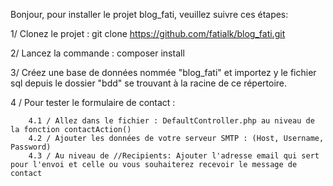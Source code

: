 Bonjour,  pour installer le projet blog_fati, veuillez suivre ces étapes:

1/ Clonez le projet : git clone https://github.com/fatialk/blog_fati.git

2/ Lancez la commande : composer install 

3/ Créez une base de données nommée "blog_fati" et importez y le fichier sql depuis le dossier "bdd" se trouvant à la racine de ce répertoire.

4 / Pour tester le formulaire de contact : 

        4.1 / Allez dans le fichier : DefaultController.php au niveau de la fonction contactAction()
        4.2 / Ajouter les données de votre serveur SMTP : (Host, Username, Password)
        4.3 / Au niveau de //Recipients: Ajouter l'adresse email qui sert pour l'envoi et celle ou vous souhaiterez recevoir le message de contact


